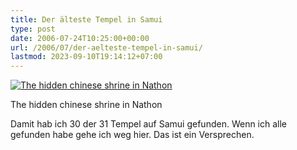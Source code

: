 ```yaml
---
title: Der älteste Tempel in Samui
type: post
date: 2006-07-24T10:25:00+00:00
url: /2006/07/der-aelteste-tempel-in-samui/
lastmod: 2023-09-10T19:14:12+07:00
---
```

<div class="flickr">
  <a href="http://www.flickr.com/photos/schreibblogade/197154956/" title="The hidden chinese shrine in Nathon"><img src="//static.flickr.com/62/197154956_498d1462e9.jpg" alt="The hidden chinese shrine in Nathon" /></a></p>

  <p>
    The hidden chinese shrine in Nathon
  </p>
</div>

Damit hab ich 30 der 31 Tempel auf Samui gefunden. Wenn ich alle gefunden habe gehe ich weg hier. Das ist ein Versprechen.
